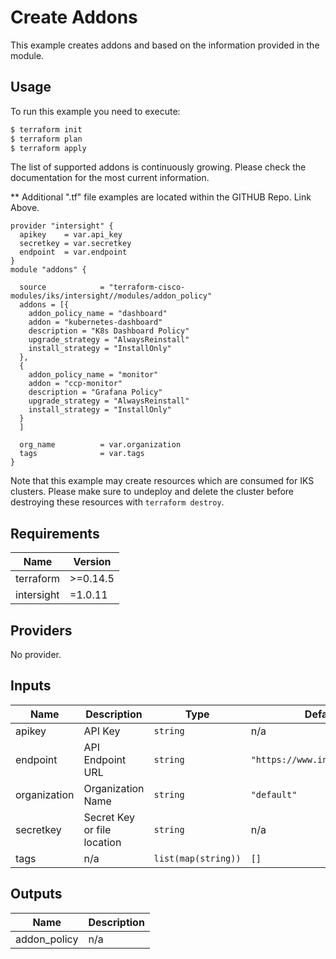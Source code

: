 # Create Addons

This example creates addons and based on the information provided in the module.

## Usage

To run this example you need to execute:

```bash
$ terraform init
$ terraform plan
$ terraform apply
```

The list of supported addons is continuously growing.  Please check the documentation for the most current information.

** Additional ".tf" file examples are located within the GITHUB Repo.  Link Above.

```
provider "intersight" {
  apikey    = var.api_key
  secretkey = var.secretkey
  endpoint  = var.endpoint
}
module "addons" {

  source            = "terraform-cisco-modules/iks/intersight//modules/addon_policy"
  addons = [{
    addon_policy_name = "dashboard"
    addon = "kubernetes-dashboard"
    description = "K8s Dashboard Policy"
    upgrade_strategy = "AlwaysReinstall"
    install_strategy = "InstallOnly"
  },
  {
    addon_policy_name = "monitor"
    addon = "ccp-monitor"
    description = "Grafana Policy"
    upgrade_strategy = "AlwaysReinstall"
    install_strategy = "InstallOnly"
  }
  ]

  org_name          = var.organization
  tags              = var.tags
}
```



Note that this example may create resources which are consumed for IKS clusters.  Please make sure to undeploy and delete the cluster before destroying these resources with `terraform destroy`.
<!-- BEGINNING OF PRE-COMMIT-TERRAFORM DOCS HOOK -->
## Requirements

| Name | Version |
|------|---------|
| terraform | >=0.14.5 |
| intersight | =1.0.11 |

## Providers

No provider.

## Inputs

| Name | Description | Type | Default | Required |
|------|-------------|------|---------|:--------:|
| apikey | API Key | `string` | n/a | yes |
| endpoint | API Endpoint URL | `string` | `"https://www.intersight.com"` | no |
| organization | Organization Name | `string` | `"default"` | no |
| secretkey | Secret Key or file location | `string` | n/a | yes |
| tags | n/a | `list(map(string))` | `[]` | no |

## Outputs

| Name | Description |
|------|-------------|
| addon\_policy | n/a |

<!-- END OF PRE-COMMIT-TERRAFORM DOCS HOOK -->